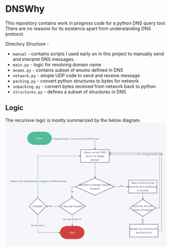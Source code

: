 # DNSWhy


This repository contains work in progress code for a python DNS query tool. There are no reasons for its existence apart from understanding DNS protocol.

Directory Structure -
 - `manual` - contains scripts I used early on in this project to manually send and interpret DNS messages.
 - `main.py` - logic for resolving domain name
 - `enums.py` - contains subset of enums defined in DNS
 - `network.py` - simple UDP code to send and receive message
 - `packing.py` - convert python structures to bytes for network
 - `unpacking.py` - convert bytes received from network back to python
 - `structures.py` - defines a subset of structures in DNS

## Logic

The recurisve logic is mostly summarized by the below diagram.
![](logic.png)